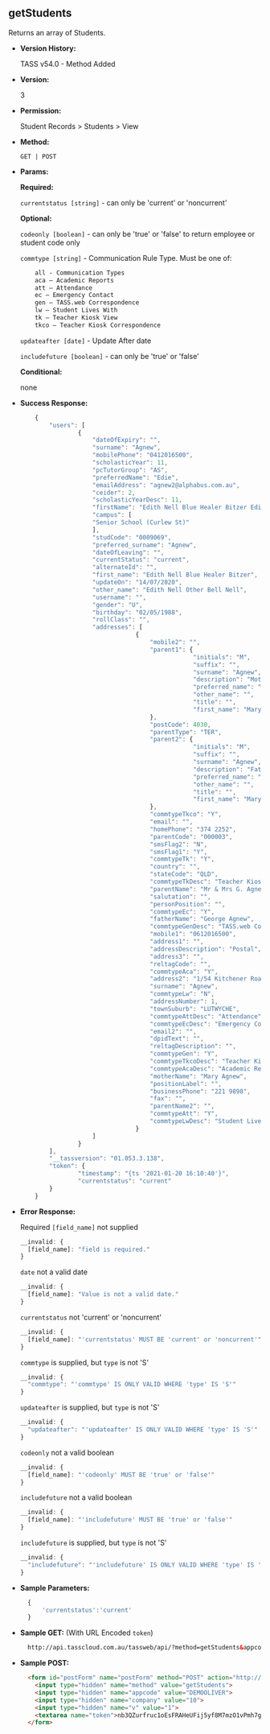 **getStudents**
----
  Returns an array of Students.

* **Version History:**

	TASS v54.0 - Method Added

* **Version:**

	3

* **Permission:**

   Student Records > Students > View

* **Method:**

  `GET | POST`
  
*  **Params:**

   **Required:**
 
   `currentstatus [string]` - can only be 'current' or 'noncurrent'
   
   **Optional:**
 
   `codeonly [boolean]` - can only be 'true' or 'false' to return employee or student code only

   `commtype [string]` - Communication Rule Type. Must be one of:
    ```HTML
        all - Communication Types
        aca – Academic Reports
        att – Attendance
        ec – Emergency Contact
        gen – TASS.web Correspondence
        lw – Student Lives With
        tk – Teacher Kiosk View
        tkco – Teacher Kiosk Correspondence
    ```

   `updateafter [date]` - Update After date

   `includefuture [boolean]` - can only be 'true' or 'false'

   **Conditional:**

   none

* **Success Response:**
	
	```javascript
		{
			"users": [
					{
						"dateOfExpiry": "",
						"surname": "Agnew",
						"mobilePhone": "0412016500",
						"scholasticYear": 11,
						"pcTutorGroup": "AS",
						"preferredName": "Edie",
						"emailAddress": "agnew2@alphabus.com.au",
						"ceider": 2,
						"scholasticYearDesc": 11,
						"firstName": "Edith Nell Blue Healer Bitzer Edith Nell Other Bell Nell",
						"campus": [
						"Senior School (Curlew St)"
						],
						"studCode": "0009069",
						"preferred_surname": "Agnew",
						"dateOfLeaving": "",
						"currentStatus": "current",
						"alternateId": "",
						"first_name": "Edith Nell Blue Healer Bitzer",
						"updateOn": "14/07/2020",
						"other_name": "Edith Nell Other Bell Nell",
						"username": "",
						"gender": "U",
						"birthday": "02/05/1988",
						"rollClass": "",
						"addresses": [
									{
										"mobile2": "",
										"parent1": {
													"initials": "M",
													"suffix": "",
													"surname": "Agnew",
													"description": "Mother/Parent 1",
													"preferred_name": "Mary",
													"other_name": "",
													"title": "",
													"first_name": "Mary"
										},
										"postCode": 4030,
										"parentType": "TER",
										"parent2": {
													"initials": "M",
													"suffix": "",
													"surname": "Agnew",
													"description": "Father/Parent 2",
													"preferred_name": "Mary",
													"other_name": "",
													"title": "",
													"first_name": "Mary"
										},
										"commtypeTkco": "Y",
										"email": "",
										"homePhone": "374 2252",
										"parentCode": "000003",
										"smsFlag2": "N",
										"smsFlag1": "Y",
										"commtypeTk": "Y",
										"country": "",
										"stateCode": "QLD",
										"commtypeTkDesc": "Teacher Kiosk View",
										"parentName": "Mr & Mrs G. Agnew",
										"salutation": "",
										"personPosition": "",
										"commtypeEc": "Y",
										"fatherName": "George Agnew",
										"commtypeGenDesc": "TASS.web Correspondence",
										"mobile1": "0612016500",
										"address1": "",
										"addressDescription": "Postal",
										"address3": "",
										"reltagCode": "",
										"commtypeAca": "Y",
										"address2": "1/54 Kitchener Road",
										"surname": "Agnew",
										"commtypeLw": "N",
										"addressNumber": 1,
										"townSuburb": "LUTWYCHE",
										"commtypeAttDesc": "Attendance",
										"commtypeEcDesc": "Emergency Contact",
										"email2": "",
										"dpidText": "",
										"reltagDescription": "",
										"commtypeGen": "Y",
										"commtypeTkcoDesc": "Teacher Kiosk Correspondence",
										"commtypeAcaDesc": "Academic Reports",
										"motherName": "Mary Agnew",
										"positionLabel": "",
										"businessPhone": "221 9898",
										"fax": "",
										"parentName2": "",
										"commtypeAtt": "Y",
										"commtypeLwDesc": "Student Lives With"
									}
						]
					}
			],
			"__tassversion": "01.053.3.138",
			"token": {
					"timestamp": "{ts '2021-01-20 16:10:40'}",
					"currentstatus": "current"
			}
		}
  ```
 
* **Error Response:**

	Required `[field_name]` not supplied
	```javascript
	__invalid: {
	  [field_name]: "field is required."
	}
	```
	
	`date` not a valid date
	```javascript
	__invalid: {
	  [field_name]: "Value is not a valid date."
	}
	```

	`currentstatus` not 'current' or 'noncurrent'
	```javascript
	__invalid: {
	  [field_name]: "'currentstatus' MUST BE 'current' or 'noncurrent'"
	}
	```

	`commtype` is supplied, but `type` is not 'S'
	```javascript
	__invalid: {
	  "commtype": "'commtype' IS ONLY VALID WHERE 'type' IS 'S'"
	}
	```

	`updateafter` is supplied, but `type` is not 'S'
	```javascript
	__invalid: {
	  "updateafter": "'updateafter' IS ONLY VALID WHERE 'type' IS 'S'"
	}
	```

	`codeonly` not a valid boolean
	```javascript
	__invalid: {
	  [field_name]: "'codeonly' MUST BE 'true' or 'false'"
	}
	```

	`includefuture` not a valid boolean
	```javascript
	__invalid: {
	  [field_name]: "'includefuture' MUST BE 'true' or 'false'"
	}
	```

	`includefuture` is supplied, but `type` is not 'S'
	```javascript
	__invalid: {
	  "includefuture": "'includefuture' IS ONLY VALID WHERE 'type' IS 'S'"
	}
	```
	
* **Sample Parameters:**

  ```javascript
	{
		'currentstatus':'current'
	}
  ```

* **Sample GET:** (With URL Encoded `token`)

  ```HTML
	http://api.tasscloud.com.au/tassweb/api/?method=getStudents&appcode=DEMOOLIVER&company=10&v=1&token=nb3QZurfruc1oEsFRAHeUFij5yf8M7mzO1vPmh7giNc%3D
  ```
  
* **Sample POST:**

  ```HTML
	<form id="postForm" name="postForm" method="POST" action="http://api.tasscloud.com.au/tassweb/api/">
	  <input type="hidden" name="method" value="getStudents">
	  <input type="hidden" name="appcode" value="DEMOOLIVER">
	  <input type="hidden" name="company" value="10">
	  <input type="hidden" name="v" value="1">
	  <textarea name="token">nb3QZurfruc1oEsFRAHeUFij5yf8M7mzO1vPmh7giNc=</textarea>
	</form>
  ```
